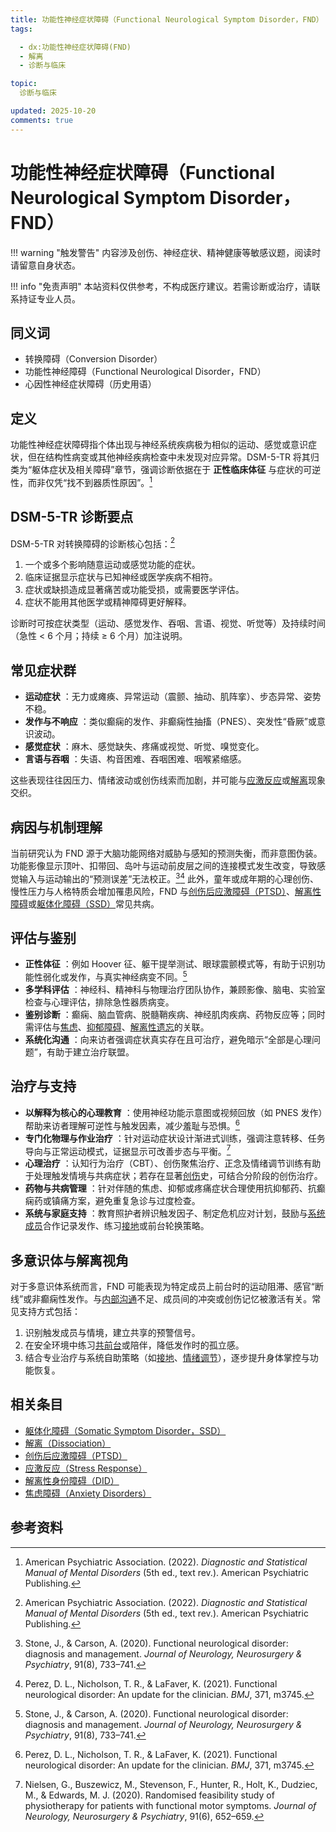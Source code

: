 ```yaml
---
title: 功能性神经症状障碍（Functional Neurological Symptom Disorder，FND）
tags:

  - dx:功能性神经症状障碍(FND)
  - 解离
  - 诊断与临床

topic:
  诊断与临床

updated: 2025-10-20
comments: true
---
```


# 功能性神经症状障碍（Functional Neurological Symptom Disorder，FND）

!!! warning "触发警告"
    内容涉及创伤、神经症状、精神健康等敏感议题，阅读时请留意自身状态。

!!! info "免责声明"
    本站资料仅供参考，不构成医疗建议。若需诊断或治疗，请联系持证专业人员。

## 同义词

- 转换障碍（Conversion Disorder）
- 功能性神经障碍（Functional Neurological Disorder，FND）
- 心因性神经症状障碍（历史用语）

## 定义

功能性神经症状障碍指个体出现与神经系统疾病极为相似的运动、感觉或意识症状，但在结构性病变或其他神经疾病检查中未发现对应异常。DSM-5-TR 将其归类为“躯体症状及相关障碍”章节，强调诊断依据在于 **正性临床体征** 与症状的可逆性，而非仅凭“找不到器质性原因”。[^apa2022]

## DSM-5-TR 诊断要点

DSM-5-TR 对转换障碍的诊断核心包括：[^apa2022]

1. 一个或多个影响随意运动或感觉功能的症状。
2. 临床证据显示症状与已知神经或医学疾病不相符。
3. 症状或缺损造成显著痛苦或功能受损，或需要医学评估。
4. 症状不能用其他医学或精神障碍更好解释。

诊断时可按症状类型（运动、感觉发作、吞咽、言语、视觉、听觉等）及持续时间（急性 < 6 个月；持续 ≥ 6 个月）加注说明。

## 常见症状群

- **运动症状** ：无力或瘫痪、异常运动（震颤、抽动、肌阵挛）、步态异常、姿势不稳。
- **发作与不响应** ：类似癫痫的发作、非癫痫性抽搐（PNES）、突发性“昏厥”或意识波动。
- **感觉症状** ：麻木、感觉缺失、疼痛或视觉、听觉、嗅觉变化。
- **言语与吞咽** ：失语、构音困难、吞咽困难、咽喉紧缩感。

这些表现往往因压力、情绪波动或创伤线索而加剧，并可能与[应激反应](Stress-Response.md)或[解离](Dissociation.md)现象交织。

## 病因与机制理解

当前研究认为 FND 源于大脑功能网络对威胁与感知的预测失衡，而非意图伪装。功能影像显示顶叶、扣带回、岛叶与运动前皮层之间的连接模式发生改变，导致感觉输入与运动输出的“预测误差”无法校正。[^stone2020][^perez2021] 此外，童年或成年期的心理创伤、慢性压力与人格特质会增加罹患风险，FND 与[创伤后应激障碍（PTSD）](PTSD.md)、[解离性障碍](DID.md)或[躯体化障碍（SSD）](Somatic-Symptom-Disorder-SSD.md)常见共病。

## 评估与鉴别

- **正性体征** ：例如 Hoover 征、躯干提举测试、眼球震颤模式等，有助于识别功能性弱化或发作，与真实神经病变不同。[^stone2020]
- **多学科评估** ：神经科、精神科与物理治疗团队协作，兼顾影像、脑电、实验室检查与心理评估，排除急性器质病变。
- **鉴别诊断** ：癫痫、脑血管病、脱髓鞘疾病、神经肌肉疾病、药物反应等；同时需评估与[焦虑](Anxiety-Disorders.md)、[抑郁障碍](Depressive-Disorders.md)、[解离性遗忘](Dissociative-Amnesia-DA.md)的关联。
- **系统化沟通** ：向来访者强调症状真实存在且可治疗，避免暗示“全部是心理问题”，有助于建立治疗联盟。

## 治疗与支持

- **以解释为核心的心理教育** ：使用神经功能示意图或视频回放（如 PNES 发作）帮助来访者理解可逆性与触发因素，减少羞耻与恐惧。[^perez2021]
- **专门化物理与作业治疗** ：针对运动症状设计渐进式训练，强调注意转移、任务导向与正常运动模式，证据显示可改善步态与平衡。[^nielsen2020]
- **心理治疗** ：认知行为治疗（CBT）、创伤聚焦治疗、正念及情绪调节训练有助于处理触发情境与共病症状；若存在显著[创伤](Trauma.md)史，可结合分阶段的创伤治疗。
- **药物与共病管理** ：针对伴随的焦虑、抑郁或疼痛症状合理使用抗抑郁药、抗癫痫药或镇痛方案，避免重复急诊与过度检查。
- **系统与家庭支持** ：教育照护者辨识触发因子、制定危机应对计划，鼓励与[系统成员](System.md)合作记录发作、练习[接地](Grounding.md)或前台轮换策略。

## 多意识体与解离视角

对于多意识体系统而言，FND 可能表现为特定成员上前台时的运动阻滞、感官“断线”或非癫痫性发作。与[内部沟通](Internal-Communication.md)不足、成员间的冲突或创伤记忆被激活有关。常见支持方式包括：

1. 识别触发成员与情境，建立共享的预警信号。
2. 在安全环境中练习[共前台](Co-Fronting.md)或陪伴，降低发作时的孤立感。
3. 结合专业治疗与系统自助策略（如[接地](Grounding.md)、[情绪调节](Emotion-Regulation.md)），逐步提升身体掌控与功能恢复。

## 相关条目

- [躯体化障碍（Somatic Symptom Disorder，SSD）](Somatic-Symptom-Disorder-SSD.md)
- [解离（Dissociation）](Dissociation.md)
- [创伤后应激障碍（PTSD）](PTSD.md)
- [应激反应（Stress Response）](Stress-Response.md)
- [解离性身份障碍（DID）](DID.md)
- [焦虑障碍（Anxiety Disorders）](Anxiety-Disorders.md)

## 参考资料

[^apa2022]: American Psychiatric Association. (2022). *Diagnostic and Statistical Manual of Mental Disorders* (5th ed., text rev.). American Psychiatric Publishing.
[^stone2020]: Stone, J., & Carson, A. (2020). Functional neurological disorder: diagnosis and management. *Journal of Neurology, Neurosurgery & Psychiatry*, 91(8), 733–741.
[^perez2021]: Perez, D. L., Nicholson, T. R., & LaFaver, K. (2021). Functional neurological disorder: An update for the clinician. *BMJ*, 371, m3745.
[^nielsen2020]: Nielsen, G., Buszewicz, M., Stevenson, F., Hunter, R., Holt, K., Dudziec, M., & Edwards, M. J. (2020). Randomised feasibility study of physiotherapy for patients with functional motor symptoms. *Journal of Neurology, Neurosurgery & Psychiatry*, 91(6), 652–659.
